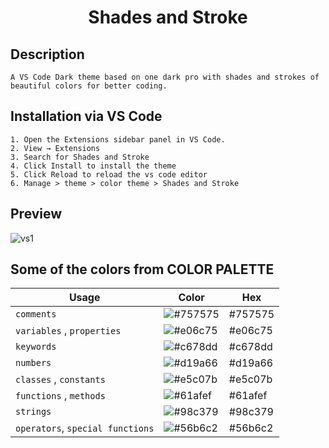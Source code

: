 <h1 align = "center" > Shades and Stroke </h1>


## Description
`A VS Code Dark theme based on one dark pro with shades and strokes of beautiful colors for better coding.`

## Installation via VS Code

    1. Open the Extensions sidebar panel in VS Code. 
    2. View → Extensions
    3. Search for Shades and Stroke
    4. Click Install to install the theme
    5. Click Reload to reload the vs code editor
    6. Manage > theme > color theme > Shades and Stroke


## Preview

![vs1](https://github.com/snehap02/ShadesAndStroke-VS-Code/assets/58648780/3f22fda3-c7f4-4b2a-86de-639d5e0e8757)



## Some of the colors from COLOR PALETTE

| Usage             | Color  |  Hex                                                            |
| ----------------- | ------------------------------------------------------------------ |----------------------------------------------|
| `comments` | ![#757575](https://via.placeholder.com/10/757575?text=+)  |#757575|
| `variables` , `properties` | ![#e06c75](https://via.placeholder.com/10/e06c75?text=+) | #e06c75
| `keywords` | ![#c678dd](https://via.placeholder.com/10/c678dd?text=+) | #c678dd
| `numbers` | ![#d19a66](https://via.placeholder.com/10/d19a66?text=+) | #d19a66
| `classes` , `constants` | ![#e5c07b](https://via.placeholder.com/10/e5c07b?text=+) | #e5c07b
| `functions` , `methods` | ![#61afef](https://via.placeholder.com/10/61afef?text=+) | #61afef
| `strings` | ![#98c379](https://via.placeholder.com/10/98c379?text=+) | #98c379
| `operators`, `special functions` | ![#56b6c2](https://via.placeholder.com/10/56b6c2?text=+) | #56b6c2
